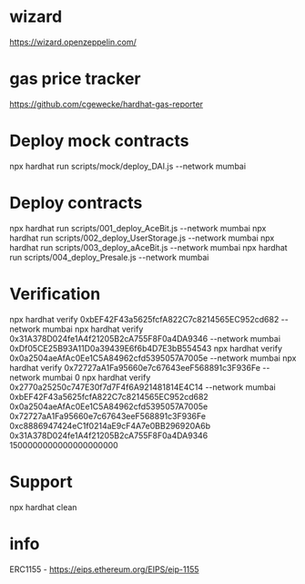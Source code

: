 # wizard
https://wizard.openzeppelin.com/

# gas price tracker
https://github.com/cgewecke/hardhat-gas-reporter

# Deploy mock contracts
npx hardhat run scripts/mock/deploy_DAI.js --network mumbai

# Deploy contracts
npx hardhat run scripts/001_deploy_AceBit.js --network mumbai
npx hardhat run scripts/002_deploy_UserStorage.js --network mumbai
npx hardhat run scripts/003_deploy_aAceBit.js --network mumbai
npx hardhat run scripts/004_deploy_Presale.js --network mumbai


# Verification

npx hardhat verify 0xbEF42F43a5625fcfA822C7c8214565EC952cd682 --network mumbai
npx hardhat verify 0x31A378D024fe1A4f21205B2cA755F8F0a4DA9346 --network mumbai 0xDf05CE25B93A11D0a39439E6f6b4D7E3bB554543
npx hardhat verify 0x0a2504aeAfAc0Ee1C5A84962cfd5395057A7005e --network mumbai
npx hardhat verify 0x72727aA1Fa95660e7c67643eeF568891c3F936Fe --network mumbai 0
npx hardhat verify 0x2770a25250c747E30f7d7F4f6A921481814E4C14 --network mumbai 0xbEF42F43a5625fcfA822C7c8214565EC952cd682 0x0a2504aeAfAc0Ee1C5A84962cfd5395057A7005e 0x72727aA1Fa95660e7c67643eeF568891c3F936Fe 0xc8886947424eC1f0214aE9cF4A7e0BB296920A6b 0x31A378D024fe1A4f21205B2cA755F8F0a4DA9346 1500000000000000000000


# Support
npx hardhat clean

# info
ERC1155 - https://eips.ethereum.org/EIPS/eip-1155
